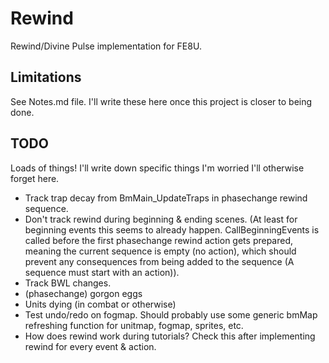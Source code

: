 # Rewind
Rewind/Divine Pulse implementation for FE8U.

## Limitations
See Notes.md file. I'll write these here once this project is closer to being done.

## TODO
Loads of things! I'll write down specific things I'm worried I'll otherwise forget here.
  - Track trap decay from BmMain_UpdateTraps in phasechange rewind sequence.
  - Don't track rewind during beginning & ending scenes. (At least for beginning events this seems to already happen. CallBeginningEvents is called before the first phasechange rewind action gets prepared, meaning the current sequence is empty (no action), which should prevent any consequences from being added to the sequence (A sequence must start with an action)).
  - Track BWL changes.
  - (phasechange) gorgon eggs
  - Units dying (in combat or otherwise)
  - Test undo/redo on fogmap. Should probably use some generic bmMap refreshing function for unitmap, fogmap, sprites, etc.
  - How does rewind work during tutorials? Check this after implementing rewind for every event & action.